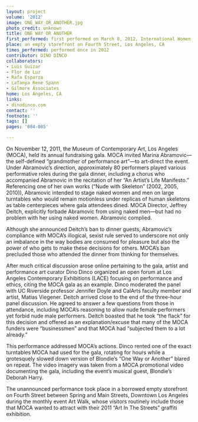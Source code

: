 ```yaml
---
layout: project
volume: '2012'
image: ONE_WAY_OR_ANOTHER.jpg
photo_credit: unknown
title: ONE WAY OR ANOTHER
first_performed: first performed on March 8, 2012, International Women’s Day
place: an empty storefront on Fourth Street, Los Angeles, CA
times_performed: performed once in 2012
contributor: DINO DINCO
collaborators:
- Luis Guizar
- Flor de Luz
- Rafa Esparza
- LaTanya Rene Spann
- Gilmore Associates
home: Los Angeles, CA
links:
- dinodinco.com
contact: ''
footnote: ''
tags: []
pages: '084-085'

---
```


On November 12, 2011, the Museum of Contemporary Art, Los Angeles (MOCA), held its annual fundraising gala. MOCA invited Marina Abramovic—the self-defined “grandmother of performance art”—to art-direct the event. Under Abramovic’s direction, approximately 80 performers played various performative roles during the gala dinner, including a chorus who accompanied Abramovic in the recitation of her “An Artist’s Life Manifesto.” Referencing one of her own works (“Nude with Skeleton” (2002, 2005, 2010)), Abramovic intended to stage naked women and men on large turntables who would remain motionless under replicas of human skeletons as table centerpieces where gala attendees dined. MOCA Director, Jeffrey Deitch, explicitly forbade Abramovic from using naked men—but had no problem with her using naked women. Abramovic complied.

Although she announced Deitch’s ban to dinner guests, Abramovic’s compliance with MOCA’s illogical, sexist rule served to underscore not only an imbalance in the way bodies are consumed for pleasure but also the power of who gets to make these decisions for others. MOCA’s ban precluded those who attended the dinner from thinking for themselves.

After much critical discussion arose online pertaining to the gala, artist and performance art curator Dino Dinco organized an open forum at Los Angeles Contemporary Exhibitions (LACE) focusing on performance and ethics, citing the MOCA gala as an example. Dinco moderated the panel with UC Riverside professor Jennifer Doyle and CalArts faculty member and artist, Matias Viegener. Deitch arrived close to the end of the three-hour panel discussion. He agreed to answer a few questions from those in attendance, including MOCA’s reasoning to allow nude female performers yet forbid nude male performers. Deitch boasted that he took “the flack” for this decision and offered as an explanation/excuse that many of the MOCA funders were “businessmen” and that MOCA had “subjected them to a lot already.”

This performance addressed MOCA’s actions. Dinco rented one of the exact turntables MOCA had used for the gala, rotating for hours while a grotesquely slowed down version of Blondie’s “One Way or Another” blared on repeat. The video imagery was taken from a MOCA promotional video documenting the gala, including the event’s musical guest, Blondie’s Deborah Harry.

The unannounced performance took place in a borrowed empty storefront on Fourth Street between Spring and Main Streets, Downtown Los Angeles during the monthly event Art Walk, whose visitors routinely include those that MOCA wanted to attract with their 2011 “Art In The Streets” graffiti exhibition.
